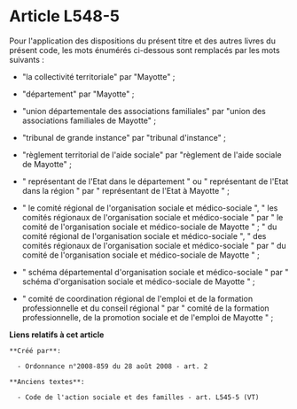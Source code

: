 # Article L548-5

Pour l'application des dispositions du présent titre et des autres livres du présent code, les mots énumérés ci-dessous sont
remplacés par les mots suivants :

- "la collectivité territoriale" par "Mayotte" ;

- "département" par "Mayotte" ;

- "union départementale des associations familiales" par "union des associations familiales de Mayotte" ;

- "tribunal de grande instance" par "tribunal d'instance" ;

- "règlement territorial de l'aide sociale" par "règlement de l'aide sociale de Mayotte" ;

- " représentant de l'Etat dans le département " ou " représentant de l'Etat dans la région " par " représentant de l'Etat à
Mayotte " ; 

- " le comité régional de l'organisation sociale et médico-sociale ", " les comités régionaux de l'organisation sociale et
médico-sociale " par " le comité de l'organisation sociale et médico-sociale de Mayotte " ; " du comité régional de
l'organisation sociale et médico-sociale ", " des comités régionaux de l'organisation sociale et médico-sociale " par " du
comité de l'organisation sociale et médico-sociale de Mayotte " ; 

- " schéma départemental d'organisation sociale et médico-sociale " par " schéma d'organisation sociale et médico-sociale de
Mayotte " ; 

- " comité de coordination régional de l'emploi et de la formation professionnelle et du conseil régional " par " comité de
la formation professionnelle, de la promotion sociale et de l'emploi de Mayotte " ;

**Liens relatifs à cet article**

	**Créé par**:

	  - Ordonnance n°2008-859 du 28 août 2008 - art. 2

	**Anciens textes**:

	  - Code de l'action sociale et des familles - art. L545-5 (VT)
